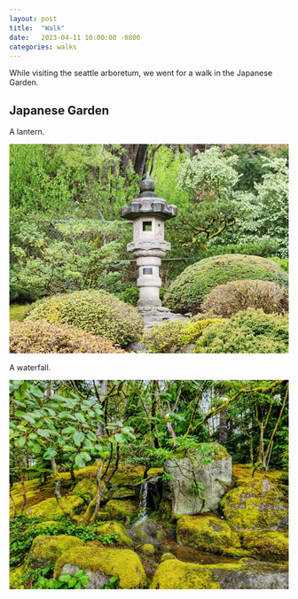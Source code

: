 ```yaml
---
layout: post
title:  "Walk"
date:   2023-04-11 10:00:00 -0800
categories: walks
---
```


While visiting the seattle arboretum, we went for a walk in the Japanese Garden.

## Japanese Garden

A lantern.

![Japanese Lantern](/assets/images/japan-lantern.jpg)

A waterfall.

![Japanese Waterfall](/assets/images/japan-waterfall-small.jpg)